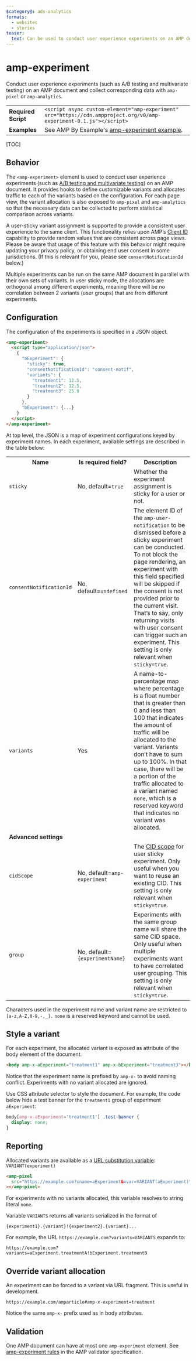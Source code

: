 ```yaml
---
$category@: ads-analytics
formats:
  - websites
  - stories
teaser:
  text: Can be used to conduct user experience experiments on an AMP document.
---
```


<!---
Copyright 2016 The AMP HTML Authors. All Rights Reserved.

Licensed under the Apache License, Version 2.0 (the "License");
you may not use this file except in compliance with the License.
You may obtain a copy of the License at

      http://www.apache.org/licenses/LICENSE-2.0

Unless required by applicable law or agreed to in writing, software
distributed under the License is distributed on an "AS-IS" BASIS,
WITHOUT WARRANTIES OR CONDITIONS OF ANY KIND, either express or implied.
See the License for the specific language governing permissions and
limitations under the License.
-->

# amp-experiment

Conduct user experience experiments (such as A/B testing and multivariate testing) on an AMP document and collect corresponding data with <code>amp-pixel</code> or <code>amp-analytics</code>.

<table>
  <tr>
    <td><strong>Required Script</strong></td>
    <td><code>&lt;script async custom-element="amp-experiment" src="https://cdn.ampproject.org/v0/amp-experiment-0.1.js">&lt;/script></code></td>
  </tr>
  <tr>
    <td><strong>Examples</strong></td>
    <td>See AMP By Example's <a href="https://amp.dev/documentation/examples/components/amp-experiment/">amp-experiment example</a>.</td>
  </tr>
</table>

[TOC]

## Behavior

The `<amp-experiment>` element is used to conduct user experience experiments (such as [A/B testing and multivariate testing](https://en.wikipedia.org/wiki/A/B_testing)) on an AMP document. It provides hooks to define customizable variants and allocates traffic to each of the variants based on the configuration. For each page view, the variant allocation is also exposed to `amp-pixel` and `amp-analytics` so that the necessary data can be collected to perform statistical comparison across variants.

A user-sticky variant assignment is supported to provide a consistent user experience to the same client. This functionality relies upon AMP’s [Client ID](https://github.com/ampproject/amphtml/blob/master/spec/amp-var-substitutions.md#client-id) capability to provide random values that are consistent across page views. Please be aware that usage of this feature with this behavior might require updating your privacy policy, or obtaining end user consent in some jurisdictions. (If this is relevant for you, please see `consentNotificationId` below.)

Multiple experiments can be run on the same AMP document in parallel with their own sets of variants. In user sticky mode, the allocations are orthogonal among different experiments, meaning there will be no correlation between 2 variants (user groups) that are from different experiments.

## Configuration

The configuration of the experiments is specified in a JSON object.

```html
<amp-experiment>
  <script type="application/json">
    {
      "aExperiment": {
        "sticky": true,
        "consentNotificationId": "consent-notif",
        "variants": {
          "treatment1": 12.5,
          "treatment2": 12.5,
          "treatment3": 25.0
        }
      },
      "bExperiment": {...}
    }
  </script>
</amp-experiment>
```

At top level, the JSON is a map of experiment configurations keyed by experiment names. In each experiment, available settings are described in the table below:

<table>
  <tr>
    <th>Name</th>
    <th>Is required field?</th>
    <th>Description </th>
  </tr>
  <tr>
    <td><code>sticky</code></td>
    <td>No, default=<code>true</code></td>
    <td>Whether the experiment assignment is sticky for a user or not.</td>
  </tr>
  <tr>
    <td><code>consentNotificationId</code></td>
    <td>No, default=<code>undefined</code></td>
    <td>The element ID of the <code>amp-user-notification</code> to be dismissed before a sticky experiment can be conducted. To not block the page rendering, an experiment with this field specified will be skipped if the consent is not provided prior to the current visit. That’s to say, only returning visits with user consent can trigger such an experiment. This setting is only relevant when <code>sticky=true</code>.</td>
  </tr>
  <tr>
    <td><code>variants</code></td>
    <td>Yes</td>
    <td>A name-to-percentage map where percentage is a float number that is greater than 0 and less than 100 that indicates the amount of traffic will be allocated to the variant. Variants don’t have to sum up to 100%. In that case, there will be a portion of the traffic allocated to a variant named <code>none</code>, which is a reserved keyword that indicates no variant was allocated.</td>
  </tr>
  <tr>
    <td colspan=3><strong>Advanced settings</strong></td>
  </tr>
  <tr>
    <td><code>cidScope</code></td>
    <td>No, default=<code>amp-experiment</code>
    </td><td>The <a href="https://github.com/ampproject/amphtml/blob/master/spec/amp-var-substitutions.md#client-id">CID scope</a> for user sticky experiment. Only useful when you want to reuse an existing CID. This setting is only relevant when <code>sticky=true</code>.</td>
  </tr>
  <tr>
    <td><code>group</code></td>
    <td>No, default=<code>{experimentName}</code></td>
    <td>Experiments with the same group name will share the same CID space. Only useful when multiple experiments want to have correlated user grouping. This setting is only relevant when <code>sticky=true</code>.</td>
  </tr>
</table>

Characters used in the experiment name and variant name are restricted to `[a-z,A-Z,0-9,-,_].` `none` is a reserved keyword and cannot be used.

## Style a variant

For each experiment, the allocated variant is exposed as attribute of the body element of the document.

```html
<body amp-x-aExperiment="treatment1" amp-x-bExperiment="treatment3"></body>
```

Notice that the experiment name is prefixed by `amp-x-` to avoid naming conflict. Experiments with no variant allocated are ignored.

Use CSS attribute selector to style the document. For example, the code below hide a test banner for the `treatment1` group of experiment `aExperiment`:

```css
body[amp-x-aExperiment='treatment1'] .test-banner {
  display: none;
}
```

## Reporting

Allocated variants are available as a [URL substitution variable](https://github.com/ampproject/amphtml/blob/master/spec/amp-var-substitutions.md): `VARIANT(experiment)`

```html
<amp-pixel
  src="https://example.com?xname=aExperiment&xvar=VARIANT(aExperiment)"
></amp-pixel>
```

For experiments with no variants allocated, this variable resolves to string literal `none`.

Variable `VARIANTS` returns all variants serialized in the format of

`{experiment1}.{variant}!{experiment2}.{variant}...`

For example, the URL `https://example.com?variants=VARIANTS` expands to:

`https://example.com?variants=aExperiment.treatmentA!bExperiment.treatmentB`

## Override variant allocation

An experiment can be forced to a variant via URL fragment. This is useful in development.

`https://example.com/amparticle#amp-x-experiment=treatment`

Notice the same `amp-x-` prefix used as in body attributes.

## Validation

One AMP document can have at most one `amp-experiment` element. See [amp-experiment rules](https://github.com/ampproject/amphtml/blob/master/extensions/amp-experiment/validator-amp-experiment.protoascii) in the AMP validator specification.
